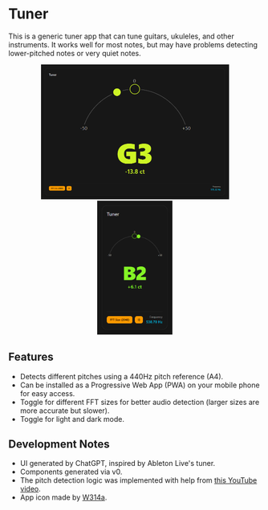 # Tuner
This is a generic tuner app that can tune guitars, ukuleles, and other instruments. It works well for most notes, but may have problems detecting lower-pitched notes or very quiet notes.

<p align="center">
	<img src="public/desktop.PNG" alt="Desktop screenshot" width="375"/>
	<img src="public/mobile.PNG" alt="Mobile/Tablet screenshot" width="150"/>
</p>

## Features
- Detects different pitches using a 440Hz pitch reference (A4).
- Can be installed as a Progressive Web App (PWA) on your mobile phone for easy access.
- Toggle for different FFT sizes for better audio detection (larger sizes are more accurate but slower).
- Toggle for light and dark mode.

## Development Notes
- UI generated by ChatGPT, inspired by Ableton Live's tuner.
- Components generated via v0.
- The pitch detection logic was implemented with help from [this YouTube video](https://www.youtube.com/watch?v=x4qAFnFQRRg).
- App icon made by [W314a](https://github.com/W314a).
